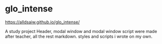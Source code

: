 # glo_intense

https://alldsaiw.github.io/glo_intense/

A study project
Header, modal window and modal window script were made after teacher, all the rest markdown. styles and scripts i wrote on my own.
